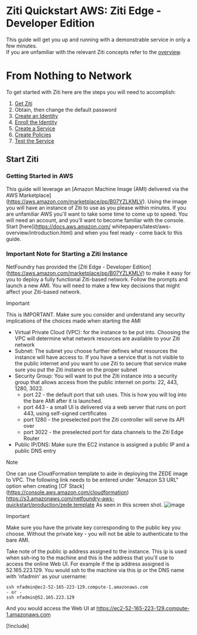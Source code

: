 # Ziti Quickstart AWS: Ziti Edge - Developer Edition

This guide will get you up and running with a demonstrable service in only a few minutes.  
If you are unfamiliar with the relevant Ziti concepts refer to the [overview](~/ziti/overview.md).

# From Nothing to Network

To get started with Ziti here are the steps you will need to accomplish:

1. [Get Ziti](#start-ziti)
  1. Obtain, then change the default password
1. [Create an Identity](#create-an-identity)
  1. [Enroll the Identity](#enroll-the-new-identity)
1. [Create a Service](#create-a-service)
1. [Create Policies](#create-policies)
1. [Test the Service](#test-it)

## Start Ziti

### Getting Started in AWS

This guide will leverage an [Amazon Machine Image (AMI) delivered via the AWS Marketplace]
(https://aws.amazon.com/marketplace/pp/B07YZLKMLV).
Using the image you will have an instance of Ziti to use as you please within minutes. If you are
unfamiliar AWS you'll want to take some time to come up to speed. You will need an account, and
you'll want to become familiar with the console. Start
[here](https://docs.aws.amazon.com/ whitepapers/latest/aws-overview/introduction.html)
and when you feel ready - come back to this guide.

### Important Note for Starting a Ziti Instance

NetFoundry has provided the [Ziti Edge - Developer Edition]
(https://aws.amazon.com/marketplace/pp/B07YZLKMLV) to make it easy for you to deploy a fully functional
Ziti-based network.  Follow the prompts and launch a new AMI.  You will need to make a few key decisions
that might affect your Ziti-based network.

> [!IMPORTANT]
> This is IMPORTANT. Make sure you consider and understand any security implications of the choices made
> when starting the AMI

* Virtual Private Cloud (VPC): for the instance to be put into. Choosing the VPC will determine what network
resources are available to your Ziti network
* Subnet: The subnet you choose further defines what resources the instance will have access to. If you have
a service that is not visible to the public internet and you want to use Ziti to secure that service
make sure you put the Ziti instance on the proper subnet
* Security Group: You will want to put the Ziti instance into a security group that allows access from
the public internet on ports: 22, 443, 1280, 3022.
  * port 22 - the default port that ssh uses. This is how you will log into the bare AMI after it is launched.
  * port 443 - a small UI is delivered via a web server that runs on port 443, using self-signed certificates
  * port 1280 - the preselected port the Ziti controller will serve its API over
  * port 3022 - the preselected port for data channels to the Ziti Edge Router
* Public IP/DNS: Make sure the EC2 instance is assigned a public IP and a public DNS entry

> [!NOTE]
> One can use CloudFormation template to aide in deploying the ZEDE image to VPC. The following link
> needs to be entered under "Amazon S3 URL" option when creating [CF Stack] (https://console.aws.amazon.com/cloudformation)
> https://s3.amazonaws.com/netfoundry-aws-quickstart/production/zede.template
> As seen in this screen shot.
> ![image](~/images/cloudformation01.png)

> [!IMPORTANT]
> Make sure you have the private key corresponding to the public key you choose.
> Without the private key - you will not be able to authenticate to the bare AMI.

Take note of the public ip address assigned to the instance. This ip is used when ssh-ing to the machine and
this is the address that you'll use to access the online Web UI. For example if the ip address assigned is
52.165.223.129. You would ssh to the machine via this ip or the DNS name with 'nfadmin' as your username:

    ssh nfadmin@ec2-52-165-223-129.compute-1.amazonaws.com
    - or -
    ssh nfadmin@52.165.223.129

And you would access the Web UI at https://ec2-52-165-223-129.compute-1.amazonaws.com


[!include[](./common-quickstart.md)]
